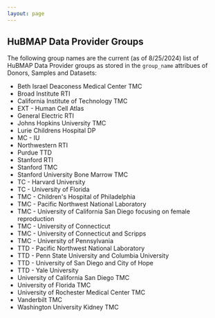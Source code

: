 ```yaml
---
layout: page
---
```


## HuBMAP Data Provider Groups
The following group names are the current (as of 8/25/2024) list of HuBMAP Data Provider groups as stored in the `group_name` attribues of Donors, Samples and Datasets:
  - Beth Israel Deaconess Medical Center TMC
  - Broad Institute RTI
  - California Institute of Technology TMC
  - EXT - Human Cell Atlas
  - General Electric RTI
  - Johns Hopkins University TMC
  - Lurie Childrens Hospital DP
  - MC - IU
  - Northwestern RTI
  - Purdue TTD
  - Stanford RTI
  - Stanford TMC
  - Stanford University Bone Marrow TMC
  - TC - Harvard University
  - TC - University of Florida
  - TMC - Children's Hospital of Philadelphia
  - TMC - Pacific Northwest National Laboratory
  - TMC - University of California San Diego focusing on female reproduction
  - TMC - University of Connecticut
  - TMC - University of Connecticut and Scripps
  - TMC - University of Pennsylvania
  - TTD - Pacific Northwest National Laboratory
  - TTD - Penn State University and Columbia University
  - TTD - University of San Diego and City of Hope
  - TTD - Yale University
  - University of California San Diego TMC
  - University of Florida TMC
  - University of Rochester Medical Center TMC
  - Vanderbilt TMC
  - Washington University Kidney TMC

